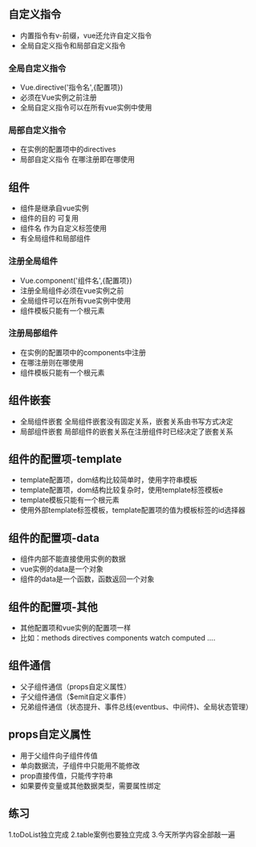 ## 自定义指令
- 内置指令有v-前缀，vue还允许自定义指令
- 全局自定义指令和局部自定义指令
### 全局自定义指令
- Vue.directive('指令名',{配置项})
- 必须在Vue实例之前注册
- 全局自定义指令可以在所有vue实例中使用
### 局部自定义指令
- 在实例的配置项中的directives
- 局部自定义指令 在哪注册即在哪使用

## 组件
- 组件是继承自vue实例
- 组件的目的 可复用
- 组件名 作为自定义标签使用
- 有全局组件和局部组件
### 注册全局组件
- Vue.component('组件名',{配置项})
- 注册全局组件必须在vue实例之前
- 全局组件可以在所有vue实例中使用
- 组件模板只能有一个根元素
### 注册局部组件
- 在实例的配置项中的components中注册
- 在哪注册则在哪使用
- 组件模板只能有一个根元素

## 组件嵌套
- 全局组件嵌套
  全局组件嵌套没有固定关系，嵌套关系由书写方式决定
- 局部组件嵌套
  局部组件的嵌套关系在注册组件时已经决定了嵌套关系

## 组件的配置项-template
- template配置项，dom结构比较简单时，使用字符串模板
- template配置项，dom结构比较复杂时，使用template标签模板e
- template模板只能有一个根元素
- 使用外部template标签模板，template配置项的值为模板标签的id选择器

## 组件的配置项-data
- 组件内部不能直接使用实例的数据
- vue实例的data是一个对象
- 组件的data是一个函数，函数返回一个对象

## 组件的配置项-其他
- 其他配置项和vue实例的配置项一样
- 比如：methods  directives  components watch  computed ....

## 组件通信
- 父子组件通信（props自定义属性）
- 子父组件通信（$emit自定义事件）
- 兄弟组件通信（状态提升、事件总线(eventbus、中间件)、全局状态管理）

## props自定义属性
- 用于父组件向子组件传值
- 单向数据流，子组件中只能用不能修改
- prop直接传值，只能传字符串
- 如果要传变量或其他数据类型，需要属性绑定

## 练习
1.toDoList独立完成
2.table案例也要独立完成
3.今天所学内容全部敲一遍
